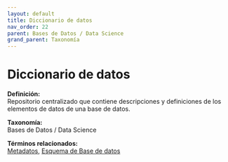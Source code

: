 ```yaml
---
layout: default
title: Diccionario de datos
nav_order: 22
parent: Bases de Datos / Data Science
grand_parent: Taxonomía
---
```


# Diccionario de datos

**Definición:**  
Repositorio centralizado que contiene descripciones y definiciones de los elementos de datos de una base de datos.

**Taxonomía:**  
Bases de Datos / Data Science

**Términos relacionados:**  
[Metadatos](https://maleniski.github.io/diccionario-angl-tec-mx/docs/taxonomia/metadatos/metadatos.html), [Esquema de Base de datos](https://maleniski.github.io/diccionario-angl-tec-mx/docs/taxonomia/esquema-de-base-de-datos/esquema-de-base-de-datos.html)
